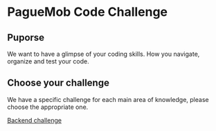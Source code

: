 # PagueMob Code Challenge 

## Puporse 

We want to have a glimpse of your coding skills. How you navigate, organize and test your code.

## Choose your challenge

We have a specific challenge for each main area of knowledge, please choose the appropriate one.

[Backend challenge](backend.md)